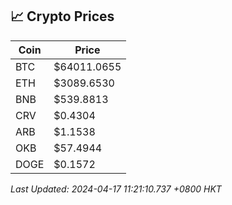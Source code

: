 ## 📈 Crypto Prices

| Coin | Price |
| ---- | ----- |
| BTC | $64011.0655 |
| ETH | $3089.6530 |
| BNB | $539.8813 |
| CRV | $0.4304 |
| ARB | $1.1538 |
| OKB | $57.4944 |
| DOGE | $0.1572 |

_Last Updated: 2024-04-17 11:21:10.737 +0800 HKT_